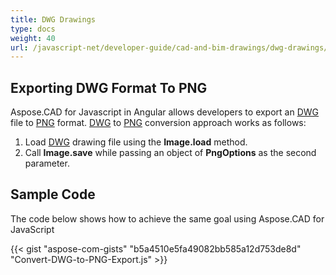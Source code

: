 ```yaml
---
title: DWG Drawings
type: docs
weight: 40
url: /javascript-net/developer-guide/cad-and-bim-drawings/dwg-drawings/
---
```


## **Exporting DWG Format To PNG**

Aspose.CAD for Javascript in Angular allows developers to export an [DWG](https://docs.fileformat.com/cad/dwg/) file to [PNG](https://docs.fileformat.com/image/png/) format.
[DWG](https://docs.fileformat.com/cad/dwg/) to [PNG](https://docs.fileformat.com/image/png/) conversion approach works as follows:

1. Load [DWG](https://docs.fileformat.com/cad/dwg/) drawing file using the **Image.load** method.
1. Call **Image.save** while passing an object of **PngOptions** as the second parameter.

## Sample Code

The code below shows how to achieve the same goal using Aspose.CAD for JavaScript

{{< gist "aspose-com-gists" "b5a4510e5fa49082bb585a12d753de8d" "Convert-DWG-to-PNG-Export.js" >}}